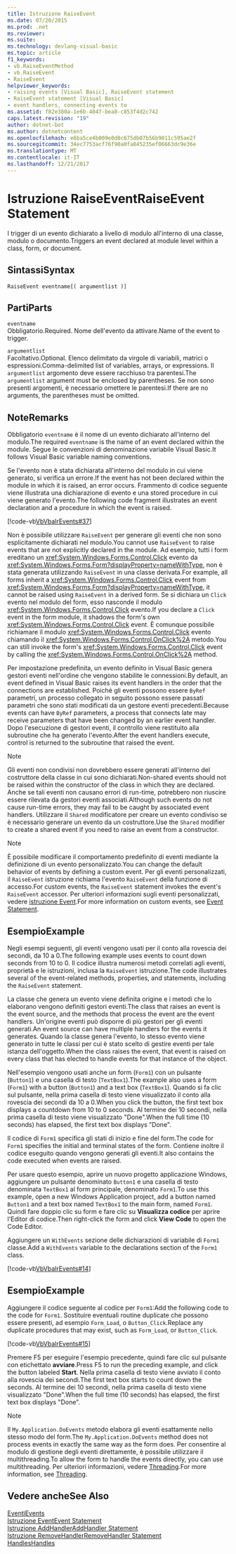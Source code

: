 ```yaml
---
title: Istruzione RaiseEvent
ms.date: 07/20/2015
ms.prod: .net
ms.reviewer: 
ms.suite: 
ms.technology: devlang-visual-basic
ms.topic: article
f1_keywords:
- vb.RaiseEventMethod
- vb.RaiseEvent
- RaiseEvent
helpviewer_keywords:
- raising events [Visual Basic], RaiseEvent statement
- RaiseEvent statement [Visual Basic]
- event handlers, connecting events to
ms.assetid: f82e380a-1e6b-4047-bea8-c853f4d2c742
caps.latest.revision: "19"
author: dotnet-bot
ms.author: dotnetcontent
ms.openlocfilehash: e6ba5ce4b009e0d8c675db07b56b9811c595ae2f
ms.sourcegitcommit: 34ec7753acf76f90a0fa845235ef06663dc9e36e
ms.translationtype: MT
ms.contentlocale: it-IT
ms.lasthandoff: 12/21/2017
---
```

# <a name="raiseevent-statement"></a><span data-ttu-id="6cff4-102">Istruzione RaiseEvent</span><span class="sxs-lookup"><span data-stu-id="6cff4-102">RaiseEvent Statement</span></span>
<span data-ttu-id="6cff4-103">I trigger di un evento dichiarato a livello di modulo all'interno di una classe, modulo o documento.</span><span class="sxs-lookup"><span data-stu-id="6cff4-103">Triggers an event declared at module level within a class, form, or document.</span></span>  
  
## <a name="syntax"></a><span data-ttu-id="6cff4-104">Sintassi</span><span class="sxs-lookup"><span data-stu-id="6cff4-104">Syntax</span></span>  
  
```  
RaiseEvent eventname[( argumentlist )]  
```  
  
## <a name="parts"></a><span data-ttu-id="6cff4-105">Parti</span><span class="sxs-lookup"><span data-stu-id="6cff4-105">Parts</span></span>  
 `eventname`  
 <span data-ttu-id="6cff4-106">Obbligatorio.</span><span class="sxs-lookup"><span data-stu-id="6cff4-106">Required.</span></span> <span data-ttu-id="6cff4-107">Nome dell'evento da attivare.</span><span class="sxs-lookup"><span data-stu-id="6cff4-107">Name of the event to trigger.</span></span>  
  
 `argumentlist`  
 <span data-ttu-id="6cff4-108">Facoltativo.</span><span class="sxs-lookup"><span data-stu-id="6cff4-108">Optional.</span></span> <span data-ttu-id="6cff4-109">Elenco delimitato da virgole di variabili, matrici o espressioni.</span><span class="sxs-lookup"><span data-stu-id="6cff4-109">Comma-delimited list of variables, arrays, or expressions.</span></span> <span data-ttu-id="6cff4-110">Il `argumentlist` argomento deve essere racchiuso tra parentesi.</span><span class="sxs-lookup"><span data-stu-id="6cff4-110">The `argumentlist` argument must be enclosed by parentheses.</span></span> <span data-ttu-id="6cff4-111">Se non sono presenti argomenti, è necessario omettere le parentesi.</span><span class="sxs-lookup"><span data-stu-id="6cff4-111">If there are no arguments, the parentheses must be omitted.</span></span>  
  
## <a name="remarks"></a><span data-ttu-id="6cff4-112">Note</span><span class="sxs-lookup"><span data-stu-id="6cff4-112">Remarks</span></span>  
 <span data-ttu-id="6cff4-113">Obbligatorio `eventname` è il nome di un evento dichiarato all'interno del modulo.</span><span class="sxs-lookup"><span data-stu-id="6cff4-113">The required `eventname` is the name of an event declared within the module.</span></span> <span data-ttu-id="6cff4-114">Segue le convenzioni di denominazione variabile Visual Basic.</span><span class="sxs-lookup"><span data-stu-id="6cff4-114">It follows Visual Basic variable naming conventions.</span></span>  
  
 <span data-ttu-id="6cff4-115">Se l'evento non è stata dichiarata all'interno del modulo in cui viene generato, si verifica un errore.</span><span class="sxs-lookup"><span data-stu-id="6cff4-115">If the event has not been declared within the module in which it is raised, an error occurs.</span></span> <span data-ttu-id="6cff4-116">Frammento di codice seguente viene illustrata una dichiarazione di evento e una stored procedure in cui viene generato l'evento.</span><span class="sxs-lookup"><span data-stu-id="6cff4-116">The following code fragment illustrates an event declaration and a procedure in which the event is raised.</span></span>  
  
 [!code-vb[VbVbalrEvents#37](../../../visual-basic/language-reference/statements/codesnippet/VisualBasic/raiseevent-statement_1.vb)]  
  
 <span data-ttu-id="6cff4-117">Non è possibile utilizzare `RaiseEvent` per generare gli eventi che non sono esplicitamente dichiarati nel modulo.</span><span class="sxs-lookup"><span data-stu-id="6cff4-117">You cannot use `RaiseEvent` to raise events that are not explicitly declared in the module.</span></span> <span data-ttu-id="6cff4-118">Ad esempio, tutti i form ereditano un <xref:System.Windows.Forms.Control.Click> evento da <xref:System.Windows.Forms.Form?displayProperty=nameWithType>, non è stata generata utilizzando `RaiseEvent` in una classe derivata.</span><span class="sxs-lookup"><span data-stu-id="6cff4-118">For example, all forms inherit a <xref:System.Windows.Forms.Control.Click> event from <xref:System.Windows.Forms.Form?displayProperty=nameWithType>, it cannot be raised using `RaiseEvent` in a derived form.</span></span> <span data-ttu-id="6cff4-119">Se si dichiara un `Click` evento nel modulo del form, esso nasconde il modulo <xref:System.Windows.Forms.Control.Click> evento.</span><span class="sxs-lookup"><span data-stu-id="6cff4-119">If you declare a `Click` event in the form module, it shadows the form's own <xref:System.Windows.Forms.Control.Click> event.</span></span> <span data-ttu-id="6cff4-120">È comunque possibile richiamare il modulo <xref:System.Windows.Forms.Control.Click> evento chiamando il <xref:System.Windows.Forms.Control.OnClick%2A> metodo.</span><span class="sxs-lookup"><span data-stu-id="6cff4-120">You can still invoke the form's <xref:System.Windows.Forms.Control.Click> event by calling the <xref:System.Windows.Forms.Control.OnClick%2A> method.</span></span>  
  
 <span data-ttu-id="6cff4-121">Per impostazione predefinita, un evento definito in Visual Basic genera gestori eventi nell'ordine che vengono stabilite le connessioni.</span><span class="sxs-lookup"><span data-stu-id="6cff4-121">By default, an event defined in Visual Basic raises its event handlers in the order that the connections are established.</span></span> <span data-ttu-id="6cff4-122">Poiché gli eventi possono essere `ByRef` parametri, un processo collegato in seguito possono essere passati parametri che sono stati modificati da un gestore eventi precedenti.</span><span class="sxs-lookup"><span data-stu-id="6cff4-122">Because events can have `ByRef` parameters, a process that connects late may receive parameters that have been changed by an earlier event handler.</span></span> <span data-ttu-id="6cff4-123">Dopo l'esecuzione di gestori eventi, il controllo viene restituito alla subroutine che ha generato l'evento.</span><span class="sxs-lookup"><span data-stu-id="6cff4-123">After the event handlers execute, control is returned to the subroutine that raised the event.</span></span>  
  
> [!NOTE]
>  <span data-ttu-id="6cff4-124">Gli eventi non condivisi non dovrebbero essere generati all'interno del costruttore della classe in cui sono dichiarati.</span><span class="sxs-lookup"><span data-stu-id="6cff4-124">Non-shared events should not be raised within the constructor of the class in which they are declared.</span></span> <span data-ttu-id="6cff4-125">Anche se tali eventi non causano errori di run-time, potrebbero non riuscire essere rilevata da gestori eventi associati.</span><span class="sxs-lookup"><span data-stu-id="6cff4-125">Although such events do not cause run-time errors, they may fail to be caught by associated event handlers.</span></span> <span data-ttu-id="6cff4-126">Utilizzare il `Shared` modificatore per creare un evento condiviso se è necessario generare un evento da un costruttore.</span><span class="sxs-lookup"><span data-stu-id="6cff4-126">Use the `Shared` modifier to create a shared event if you need to raise an event from a constructor.</span></span>  
  
> [!NOTE]
>  <span data-ttu-id="6cff4-127">È possibile modificare il comportamento predefinito di eventi mediante la definizione di un evento personalizzato.</span><span class="sxs-lookup"><span data-stu-id="6cff4-127">You can change the default behavior of events by defining a custom event.</span></span> <span data-ttu-id="6cff4-128">Per gli eventi personalizzati, il `RaiseEvent` istruzione richiama l'evento `RaiseEvent` della funzione di accesso.</span><span class="sxs-lookup"><span data-stu-id="6cff4-128">For custom events, the `RaiseEvent` statement invokes the event's `RaiseEvent` accessor.</span></span> <span data-ttu-id="6cff4-129">Per ulteriori informazioni sugli eventi personalizzati, vedere [istruzione Event](../../../visual-basic/language-reference/statements/event-statement.md).</span><span class="sxs-lookup"><span data-stu-id="6cff4-129">For more information on custom events, see [Event Statement](../../../visual-basic/language-reference/statements/event-statement.md).</span></span>  
  
## <a name="example"></a><span data-ttu-id="6cff4-130">Esempio</span><span class="sxs-lookup"><span data-stu-id="6cff4-130">Example</span></span>  
 <span data-ttu-id="6cff4-131">Negli esempi seguenti, gli eventi vengono usati per il conto alla rovescia dei secondi, da 10 a 0.</span><span class="sxs-lookup"><span data-stu-id="6cff4-131">The following example uses events to count down seconds from 10 to 0.</span></span> <span data-ttu-id="6cff4-132">Il codice illustra numerosi metodi correlati agli eventi, proprietà e le istruzioni, inclusa la `RaiseEvent` istruzione.</span><span class="sxs-lookup"><span data-stu-id="6cff4-132">The code illustrates several of the event-related methods, properties, and statements, including the `RaiseEvent` statement.</span></span>  
  
 <span data-ttu-id="6cff4-133">La classe che genera un evento viene definita origine e i metodi che lo elaborano vengono definiti gestori eventi.</span><span class="sxs-lookup"><span data-stu-id="6cff4-133">The class that raises an event is the event source, and the methods that process the event are the event handlers.</span></span> <span data-ttu-id="6cff4-134">Un'origine eventi può disporre di più gestori per gli eventi generati.</span><span class="sxs-lookup"><span data-stu-id="6cff4-134">An event source can have multiple handlers for the events it generates.</span></span> <span data-ttu-id="6cff4-135">Quando la classe genera l'evento, lo stesso evento viene generato in tutte le classi per cui è stato scelto di gestire eventi per tale istanza dell'oggetto.</span><span class="sxs-lookup"><span data-stu-id="6cff4-135">When the class raises the event, that event is raised on every class that has elected to handle events for that instance of the object.</span></span>  
  
 <span data-ttu-id="6cff4-136">Nell'esempio vengono usati anche un form (`Form1`) con un pulsante (`Button1`) e una casella di testo (`TextBox1`).</span><span class="sxs-lookup"><span data-stu-id="6cff4-136">The example also uses a form (`Form1`) with a button (`Button1`) and a text box (`TextBox1`).</span></span> <span data-ttu-id="6cff4-137">Quando si fa clic sul pulsante, nella prima casella di testo viene visualizzato il conto alla rovescia dei secondi da 10 a 0.</span><span class="sxs-lookup"><span data-stu-id="6cff4-137">When you click the button, the first text box displays a countdown from 10 to 0 seconds.</span></span> <span data-ttu-id="6cff4-138">Al termine dei 10 secondi, nella prima casella di testo viene visualizzato "Done".</span><span class="sxs-lookup"><span data-stu-id="6cff4-138">When the full time (10 seconds) has elapsed, the first text box displays "Done".</span></span>  
  
 <span data-ttu-id="6cff4-139">Il codice di `Form1` specifica gli stati di inizio e fine del form.</span><span class="sxs-lookup"><span data-stu-id="6cff4-139">The code for `Form1` specifies the initial and terminal states of the form.</span></span> <span data-ttu-id="6cff4-140">Contiene inoltre il codice eseguito quando vengono generati gli eventi.</span><span class="sxs-lookup"><span data-stu-id="6cff4-140">It also contains the code executed when events are raised.</span></span>  
  
 <span data-ttu-id="6cff4-141">Per usare questo esempio, aprire un nuovo progetto applicazione Windows, aggiungere un pulsante denominato `Button1` e una casella di testo denominata `TextBox1` al form principale, denominato `Form1`.</span><span class="sxs-lookup"><span data-stu-id="6cff4-141">To use this example, open a new Windows Application project, add a button named `Button1` and a text box named `TextBox1` to the main form, named `Form1`.</span></span> <span data-ttu-id="6cff4-142">Quindi fare doppio clic su form e fare clic su **Visualizza codice** per aprire l'Editor di codice.</span><span class="sxs-lookup"><span data-stu-id="6cff4-142">Then right-click the form and click **View Code** to open the Code Editor.</span></span>  
  
 <span data-ttu-id="6cff4-143">Aggiungere un `WithEvents` sezione delle dichiarazioni di variabile di `Form1` classe.</span><span class="sxs-lookup"><span data-stu-id="6cff4-143">Add a `WithEvents` variable to the declarations section of the `Form1` class.</span></span>  
  
 [!code-vb[VbVbalrEvents#14](../../../visual-basic/language-reference/statements/codesnippet/VisualBasic/raiseevent-statement_2.vb)]  
  
## <a name="example"></a><span data-ttu-id="6cff4-144">Esempio</span><span class="sxs-lookup"><span data-stu-id="6cff4-144">Example</span></span>  
 <span data-ttu-id="6cff4-145">Aggiungere il codice seguente al codice per `Form1`:</span><span class="sxs-lookup"><span data-stu-id="6cff4-145">Add the following code to the code for `Form1`.</span></span> <span data-ttu-id="6cff4-146">Sostituire eventuali routine duplicate che possono essere presenti, ad esempio `Form_Load`, o `Button_Click`.</span><span class="sxs-lookup"><span data-stu-id="6cff4-146">Replace any duplicate procedures that may exist, such as `Form_Load`, or `Button_Click`.</span></span>  
  
 [!code-vb[VbVbalrEvents#15](../../../visual-basic/language-reference/statements/codesnippet/VisualBasic/raiseevent-statement_3.vb)]  
  
 <span data-ttu-id="6cff4-147">Premere F5 per eseguire l'esempio precedente, quindi fare clic sul pulsante con etichettato **avviare**.</span><span class="sxs-lookup"><span data-stu-id="6cff4-147">Press F5 to run the preceding example, and click the button labeled **Start**.</span></span> <span data-ttu-id="6cff4-148">Nella prima casella di testo viene avviato il conto alla rovescia dei secondi.</span><span class="sxs-lookup"><span data-stu-id="6cff4-148">The first text box starts to count down the seconds.</span></span> <span data-ttu-id="6cff4-149">Al termine dei 10 secondi, nella prima casella di testo viene visualizzato "Done".</span><span class="sxs-lookup"><span data-stu-id="6cff4-149">When the full time (10 seconds) has elapsed, the first text box displays "Done".</span></span>  
  
> [!NOTE]
>  <span data-ttu-id="6cff4-150">Il `My.Application.DoEvents` metodo elabora gli eventi esattamente nello stesso modo del form.</span><span class="sxs-lookup"><span data-stu-id="6cff4-150">The `My.Application.DoEvents` method does not process events in exactly the same way as the form does.</span></span> <span data-ttu-id="6cff4-151">Per consentire al modulo di gestione degli eventi direttamente, è possibile utilizzare il multithreading.</span><span class="sxs-lookup"><span data-stu-id="6cff4-151">To allow the form to handle the events directly, you can use multithreading.</span></span> <span data-ttu-id="6cff4-152">Per ulteriori informazioni, vedere [Threading](../../programming-guide/concepts/threading/index.md).</span><span class="sxs-lookup"><span data-stu-id="6cff4-152">For more information, see [Threading](../../programming-guide/concepts/threading/index.md).</span></span>  
  
## <a name="see-also"></a><span data-ttu-id="6cff4-153">Vedere anche</span><span class="sxs-lookup"><span data-stu-id="6cff4-153">See Also</span></span>  
 [<span data-ttu-id="6cff4-154">Eventi</span><span class="sxs-lookup"><span data-stu-id="6cff4-154">Events</span></span>](../../../visual-basic/programming-guide/language-features/events/index.md)  
 [<span data-ttu-id="6cff4-155">Istruzione Event</span><span class="sxs-lookup"><span data-stu-id="6cff4-155">Event Statement</span></span>](../../../visual-basic/language-reference/statements/event-statement.md)  
 [<span data-ttu-id="6cff4-156">Istruzione AddHandler</span><span class="sxs-lookup"><span data-stu-id="6cff4-156">AddHandler Statement</span></span>](../../../visual-basic/language-reference/statements/addhandler-statement.md)  
 [<span data-ttu-id="6cff4-157">Istruzione RemoveHandler</span><span class="sxs-lookup"><span data-stu-id="6cff4-157">RemoveHandler Statement</span></span>](../../../visual-basic/language-reference/statements/removehandler-statement.md)  
 [<span data-ttu-id="6cff4-158">Handles</span><span class="sxs-lookup"><span data-stu-id="6cff4-158">Handles</span></span>](../../../visual-basic/language-reference/statements/handles-clause.md)
